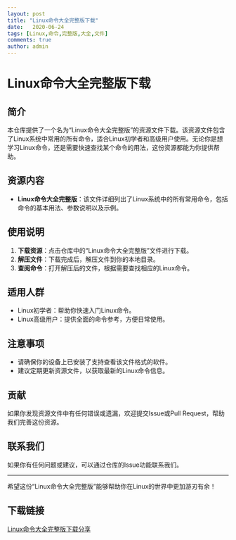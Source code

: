 ```yaml
---
layout: post
title: "Linux命令大全完整版下载"
date:   2020-06-24
tags: [Linux,命令,完整版,大全,文件]
comments: true
author: admin
---
```

# Linux命令大全完整版下载

## 简介

本仓库提供了一个名为“Linux命令大全完整版”的资源文件下载。该资源文件包含了Linux系统中常用的所有命令，适合Linux初学者和高级用户使用。无论你是想学习Linux命令，还是需要快速查找某个命令的用法，这份资源都能为你提供帮助。

## 资源内容

- **Linux命令大全完整版**：该文件详细列出了Linux系统中的所有常用命令，包括命令的基本用法、参数说明以及示例。

## 使用说明

1. **下载资源**：点击仓库中的“Linux命令大全完整版”文件进行下载。
2. **解压文件**：下载完成后，解压文件到你的本地目录。
3. **查阅命令**：打开解压后的文件，根据需要查找相应的Linux命令。

## 适用人群

- Linux初学者：帮助你快速入门Linux命令。
- Linux高级用户：提供全面的命令参考，方便日常使用。

## 注意事项

- 请确保你的设备上已安装了支持查看该文件格式的软件。
- 建议定期更新资源文件，以获取最新的Linux命令信息。

## 贡献

如果你发现资源文件中有任何错误或遗漏，欢迎提交Issue或Pull Request，帮助我们完善这份资源。

## 联系我们

如果你有任何问题或建议，可以通过仓库的Issue功能联系我们。

---

希望这份“Linux命令大全完整版”能够帮助你在Linux的世界中更加游刃有余！

## 下载链接

[Linux命令大全完整版下载分享](https://pan.quark.cn/s/49dd60876234)
